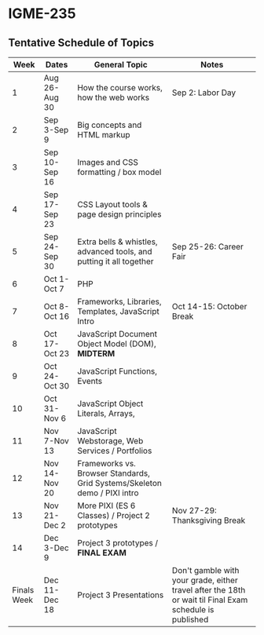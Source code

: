 # IGME-235

## Tentative Schedule of Topics

| Week        | Dates         | General Topic                                                       | Notes |
|-------------|---------------|---------------------------------------------------------------------|---------|
| 1           | Aug 26-Aug 30 | How the course works, how the web works                             | Sep 2: Labor Day        |
| 2           | Sep 3-Sep 9   | Big concepts and HTML markup                                        |         |
| 3           | Sep 10-Sep 16 | Images and CSS formatting / box model                               |         |
| 4           | Sep 17-Sep 23 | CSS Layout tools & page design principles                           |         |
| 5           | Sep 24-Sep 30 | Extra bells & whistles, advanced tools, and putting it all together | Sep 25-26: Career Fair        |
| 6           | Oct 1-Oct 7   | PHP                                                                 |         |
| 7           | Oct 8-Oct 16  | Frameworks, Libraries, Templates, JavaScript Intro                  | Oct 14-15: October Break        |
| 8           | Oct 17-Oct 23 | JavaScript Document Object Model (DOM), **MIDTERM**                 |         |
| 9           | Oct 24-Oct 30 | JavaScript Functions, Events                                        |         |
| 10          | Oct 31-Nov 6  | JavaScript Object Literals, Arrays,                                 |         |
| 11          | Nov 7-Nov 13  | JavaScript Webstorage, Web Services / Portfolios                    |         |
| 12          | Nov 14-Nov 20 | Frameworks vs. Browser Standards, Grid Systems/Skeleton demo / PIXI intro  |         |
| 13          | Nov 21-Dec 2  | More PIXI (ES 6 Classes) / Project 2 prototypes                     | Nov 27-29: Thanksgiving Break  |
| 14          | Dec 3-Dec 9   | Project 3 prototypes / **FINAL EXAM**                               |         |
| Finals Week | Dec 11-Dec 18 | Project 3 Presentations                                             | Don't gamble with your grade, either travel after the 18th or wait til Final Exam schedule is published |
